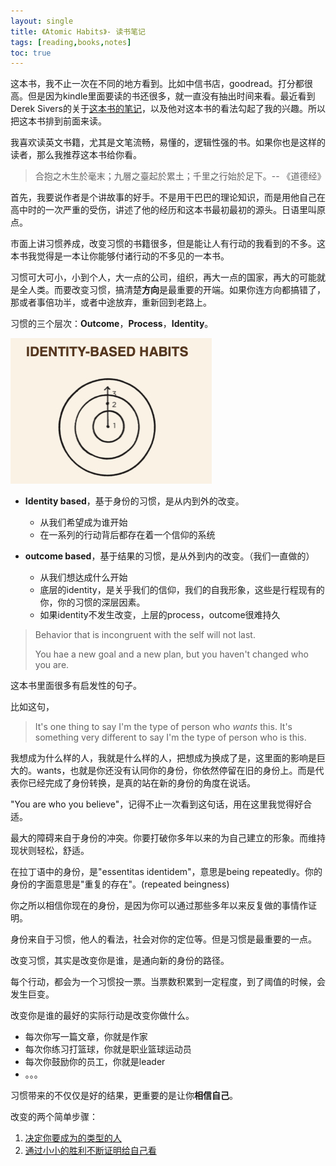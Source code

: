 ```yaml
---
layout: single
title: 《Atomic Habits》- 读书笔记
tags: [reading,books,notes]
toc: true
---
```


这本书，我不止一次在不同的地方看到。比如中信书店，goodread。打分都很高。但是因为kindle里面要读的书还很多，就一直没有抽出时间来看。最近看到Derek Sivers的关于[这本书的笔记](https://sivers.org/book/AtomicHabits)，以及他对这本书的看法勾起了我的兴趣。所以把这本书排到前面来读。

我喜欢读英文书籍，尤其是文笔流畅，易懂的，逻辑性强的书。如果你也是这样的读者，那么我推荐这本书给你看。

> 合抱之木生於毫末；九層之臺起於累土；千里之行始於足下。-- 《道德经》

首先，我要说作者是个讲故事的好手。不是用干巴巴的理论知识，而是用他自己在高中时的一次严重的受伤，讲述了他的经历和这本书最初最初的源头。日语里叫原点。

市面上讲习惯养成，改变习惯的书籍很多，但是能让人有行动的我看到的不多。这本书我觉得是一本让你能够付诸行动的不多见的一本书。

习惯可大可小，小到个人，大一点的公司，组织，再大一点的国家，再大的可能就是全人类。而要改变习惯，搞清楚**方向**是最重要的开端。如果你连方向都搞错了，那或者事倍功半，或者中途放弃，重新回到老路上。

习惯的三个层次：**Outcome**，**Process**，**Identity**。

![image-20200218160432863](../assets/img/image-20200218160432863.png)

- **Identity based**，基于身份的习惯，是从内到外的改变。
  - 从我们希望成为谁开始
  - 在一系列的行动背后都存在着一个信仰的系统

- **outcome based**，基于结果的习惯，是从外到内的改变。（我们一直做的）
  - 从我们想达成什么开始
  - 底层的identity，是关乎我们的信仰，我们的自我形象，这些是行程现有的你，你的习惯的深层因素。
  - 如果identity不发生改变，上层的process，outcome很难持久

> Behavior that is incongruent with the self will not last.
>
> You hae a new goal and a new plan, but you haven't changed who you are.

这本书里面很多有启发性的句子。

比如这句，

> It's one thing to say I'm the type of person who *wants* this. It's something very different to say I'm the type of person who is this.

我想成为什么样的人，我就是什么样的人，把想成为换成了是，这里面的影响是巨大的。wants，也就是你还没有认同你的身份，你依然停留在旧的身份上。而是代表你已经完成了身份转换，是真的站在新的身份的角度在说话。



"You are who you believe"，记得不止一次看到这句话，用在这里我觉得好合适。



最大的障碍来自于身份的冲突。你要打破你多年以来的为自己建立的形象。而维持现状则轻松，舒适。

在拉丁语中的身份，是"essentitas identidem"，意思是being repeatedly。你的身份的字面意思是"重复的存在"。(repeated beingness)



你之所以相信你现在的身份，是因为你可以通过那些多年以来反复做的事情作证明。

身份来自于习惯，他人的看法，社会对你的定位等。但是习惯是最重要的一点。



改变习惯，其实是改变你是谁，是通向新的身份的路径。

每个行动，都会为一个习惯投一票。当票数积累到一定程度，到了阈值的时候，会发生巨变。



改变你是谁的最好的实际行动是改变你做什么。

- 每次你写一篇文章，你就是作家
- 每次你练习打篮球，你就是职业篮球运动员
- 每次你鼓励你的员工，你就是leader
- 。。。



习惯带来的不仅仅是好的结果，更重要的是让你**相信自己**。



改变的两个简单步骤：

1. <u>决定你要成为的类型的人</u>
2. <u>通过小小的胜利不断证明给自己看</u>

